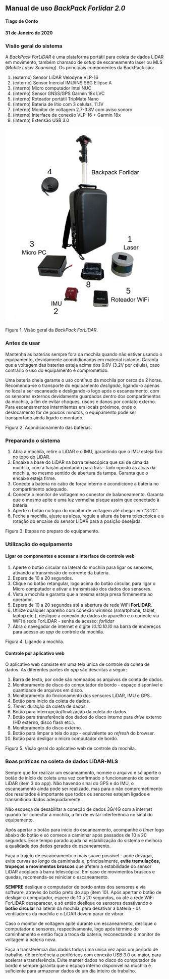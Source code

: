 ## Manual de uso *BackPack Forlidar 2.0*

#### Tiago de Conto
#### 31 de Janeiro de 2020

### Visão geral do sistema

A *BackPack ForLiDAR* é uma plataforma portátil para coleta de dados LiDAR em movimento, também chamado de *setup* de escaneamento laser ou MLS (*Mobile Laser Scanning*). Os principais componentes da BackPack são:

1. (externo) Sensor LiDAR Velodyne VLP-16
2. (externo) Sensor Inercial IMU/INS SBG Ellipse A
3. (interno) Micro computador Intel NUC
4. (interno) Sensor GNSS/GPS Garmin 18x LVC
5. (interno) Roteador portátil TripMate Nano
6. (interno) Bateria de lítio com 3 células, 11.1V
7. (interno) Monitor de voltagem 2.7-3.8V com aviso sonoro
8. (interno) Interface de conexão VLP-16 + Garmin 18x
9. (interno) Extensão USB 3.0

![Figura 1](tutorial_imgs/parts.png)

Figura 1. Visão geral da *BackPack ForLiDAR*.

### Antes de usar

Mantenha as baterias sempre fora da mochila quando não estiver usando o equipamento, devidamente acondidionadas em material isolante. Garanta que a voltagem das baterias esteja acima dos 9.6V (3.2V por célula), caso contrário o uso do equipamento é comprometido.

Uma bateria cheia garante o uso contínuo da mochila por cerca de 2 horas. Recomenda-se o transporte do equipamento *desligado*, ligando-o apenas no local a ser escaneado e desligando-o logo após o escaneamento, com os sensores externos devidamente guardados dentro dos compartimentos da mochila, a fim de evitar choques, riscos e danos por contato externo. Para escaneamentos intermitentes em locais próximos, onde o deslocamento for de poucos minutos, o equipamento pode ser transportado ainda ligado e montado.

Figura 2. Acondicionamento das baterias.

### Preparando o sistema

1. Abra a mochila, retire o LiDAR e o IMU, garantindo que o IMU esteja fixo no topo do LiDAR.
2. Encaixe a base do LiDAR na barra telescópica que sai de cima da mochila, com a fiação apontando para trás - lado oposto às alças da mochila, no mesmo sentido de abertura da tampa. Garanta que o encaixe esteja firme.
3. Conecte a bateria no cabo de força interno e acondicione a bateria no compartimento adequado.
4. Conecte o monitor de voltagem no conector de balanceamento. Garanta que o mesmo apite e uma luz vermelha pisque assim que conectado à bateria.
5. Aperte o botão no topo do monitor de voltagem até chegar em "3.20".
6. Feche a mochila, ajuste as alças, regule a altura da barra telescópica e a rotação do encaixe do sensor LiDAR para a posição desejada.

Figura 3. Etapas no preparo do equipamento.

### Utilização do equipamento

#### Ligar os componentes e acessar a interface de controle web

1. Aperte o botão circular na lateral do mochila para ligar os sensores, ativando a transmissão de corrente da bateria.
2. Espere de 10 a 20 segundos.
3. Clique no botão retangular, logo acima do botão circular, para ligar o Micro computador e ativar a transmissão dos dados dos sensores.
7. Vista a mochila e garanta que a mesma esteja presa firmemente ao operador.
4. Espere de 10 a 20 segundos até a abertura de rede WiFi **ForLiDAR**.
5. Utilize qualquer aparelho com conexão *wireless* (smartphone, tablet, laptop etc.), deslique a conexão de dados do aparelho e o conecte via WiFi à rede ForLiDAR - senha de acesso: *forlidar*
6. Abra o navegador de internet e digite *10.10.10.10* na barra de endereços para acesso ao *app* de controle da mochila.

Figura 4. Ligando a mochila.

#### Controle por aplicativo web

O aplicativo web consiste em uma tela única de controle da coleta de dados. As diferentes partes do *app* são descritas a seguir:

1. Barra de texto, por onde são nomeados os arquivos de coleta de dados.
2. Monitoramento de disco do computador de bordo - espaço disponível e quantidade de arquivos em disco.
3. Monitoramento do fincionamento dos sensores LiDAR, IMU e GPS.
4. Botão para início da coleta de dados.
5. *Timer*: duração da coleta de dados.
6. Botão para interrupção/finalização da coleta de dados.
7. Botão para transferência dos dados do disco interno para *drive* externo (HD externo, disco flash etc.).
8. Monitoramento do disco externo.
9. Botão para limpar a tela do app - equivalente ao *refresh* do browser.
10. Botão para desligar o micro computador de bordo.

Figura 5. Visão geral do aplicativo web de controle da mochila.

### Boas práticas na coleta de dados LiDAR-MLS

Sempre que for realizar um escaneamento, nomeie o arquivo e só aperte o botão de início de coleta uma vez confirmado o funcionamento do sensor LiDAR (item 3 do app). Não havendo sinal do GPS e do IMU, o escaneamento ainda pode ser realizado, mas para o não comprometimento dos resultados é importante que todos os sensores estejam ligados e transmitindo dados adequadamente.

Não esqueça de desabilitar a coneção de dados 3G/4G com a internet quando for conectar à mochila, a fim de evitar interferência no sinal do equipamento.

Após apertar o botão para início do escaneamento, acompanhe o *timer* logo abaixo do botão e só comece a caminhar após passados de 10 a 20 segundos. Esse tempo parado ajuda na estabilização do sistema e melhora a qualidade dos dados gerados do escaneamento.

Faça o trajeto de escaneamento o mais suave possível - ande devagar, evite curvas ao longo da caminhada e, principalmente, **evite tremulações, tropeços e movimentos bruscos** que afetem a estabilidade do sensor LiDAR acoplado à barra telescópica. Em caso de movimentos bruscos e quedas, recomenda-se reiniciar o escaneamento.

**SEMPRE** deslique o computador de bordo antes dos sensores e via software, através do botão preto do app (item 10). Após apertar o botão de desligar o computador, espere de 10 a 20 segundos, ou até a rede WiFi ForLiDAR desaparecer, e só então deslique os sensores desativando o **botão circular** na lateral da mochila, para desativar a bateria - os ventiladores da mochila e o LiDAR devem parar de vibrar.

Caso o monitor de voltagem apite durante um escaneamento, deslique o computador e sensores, respectivamente, logo após término do caminhamento e então faça a troca da bateria, reconectando o monitor de voltagem à bateria nova.

Faça a transferência dos dados todos uma única vez após um período de trabalho, dê preferência a periféricos com conexão USB 3.0 ou maior, para acelerar a transferência. Evite manter dados no disco do computador de bordo e sempre garanta que o espaço interno disponível na mochila é suficiente para armazenar dados de um dia inteiro de trabalho.